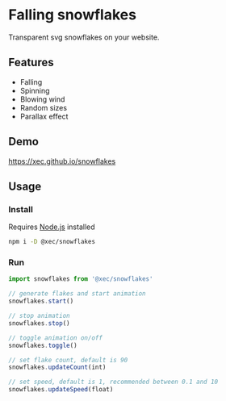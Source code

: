 # Falling snowflakes

Transparent svg snowflakes on your website.

## Features

* Falling
* Spinning
* Blowing wind
* Random sizes
* Parallax effect

## Demo

https://xec.github.io/snowflakes

## Usage

### Install

Requires [Node.js](https://nodejs.org/) installed

```bash
npm i -D @xec/snowflakes
```

### Run

```js
import snowflakes from '@xec/snowflakes'

// generate flakes and start animation
snowflakes.start()

// stop animation
snowflakes.stop()

// toggle animation on/off
snowflakes.toggle()

// set flake count, default is 90
snowflakes.updateCount(int)

// set speed, default is 1, recommended between 0.1 and 10
snowflakes.updateSpeed(float)
```